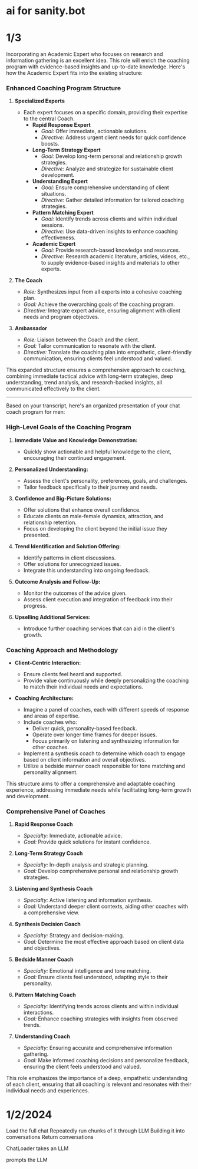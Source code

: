 # ai for sanity.bot


# 1/3


Incorporating an Academic Expert who focuses on research and information gathering is an excellent idea. This role will enrich the coaching program with evidence-based insights and up-to-date knowledge. Here's how the Academic Expert fits into the existing structure:

### Enhanced Coaching Program Structure

1. **Specialized Experts**
   - Each expert focuses on a specific domain, providing their expertise to the central Coach.
     - **Rapid Response Expert**
       - *Goal:* Offer immediate, actionable solutions.
       - *Directive:* Address urgent client needs for quick confidence boosts.
     - **Long-Term Strategy Expert**
       - *Goal:* Develop long-term personal and relationship growth strategies.
       - *Directive:* Analyze and strategize for sustainable client development.
     - **Understanding Expert**
       - *Goal:* Ensure comprehensive understanding of client situations.
       - *Directive:* Gather detailed information for tailored coaching strategies.
     - **Pattern Matching Expert**
       - *Goal:* Identify trends across clients and within individual sessions.
       - *Directive:* Use data-driven insights to enhance coaching effectiveness.
     - **Academic Expert**
       - *Goal:* Provide research-based knowledge and resources.
       - *Directive:* Research academic literature, articles, videos, etc., to supply evidence-based insights and materials to other experts.

2. **The Coach**
   - *Role:* Synthesizes input from all experts into a cohesive coaching plan.
   - *Goal:* Achieve the overarching goals of the coaching program.
   - *Directive:* Integrate expert advice, ensuring alignment with client needs and program objectives.

3. **Ambassador**
   - *Role:* Liaison between the Coach and the client.
   - *Goal:* Tailor communication to resonate with the client.
   - *Directive:* Translate the coaching plan into empathetic, client-friendly communication, ensuring clients feel understood and valued.

This expanded structure ensures a comprehensive approach to coaching, combining immediate tactical advice with long-term strategies, deep understanding, trend analysis, and research-backed insights, all communicated effectively to the client.

-----

Based on your transcript, here's an organized presentation of your chat coach program for men:

### High-Level Goals of the Coaching Program

1. **Immediate Value and Knowledge Demonstration:**
   - Quickly show actionable and helpful knowledge to the client, encouraging their continued engagement.

2. **Personalized Understanding:**
   - Assess the client's personality, preferences, goals, and challenges.
   - Tailor feedback specifically to their journey and needs.

3. **Confidence and Big-Picture Solutions:**
   - Offer solutions that enhance overall confidence.
   - Educate clients on male-female dynamics, attraction, and relationship retention.
   - Focus on developing the client beyond the initial issue they presented.

4. **Trend Identification and Solution Offering:**
   - Identify patterns in client discussions.
   - Offer solutions for unrecognized issues.
   - Integrate this understanding into ongoing feedback.

5. **Outcome Analysis and Follow-Up:**
   - Monitor the outcomes of the advice given.
   - Assess client execution and integration of feedback into their progress.

6. **Upselling Additional Services:**
   - Introduce further coaching services that can aid in the client's growth.

### Coaching Approach and Methodology

- **Client-Centric Interaction:**
  - Ensure clients feel heard and supported.
  - Provide value continuously while deeply personalizing the coaching to match their individual needs and expectations.

- **Coaching Architecture:**
  - Imagine a panel of coaches, each with different speeds of response and areas of expertise.
  - Include coaches who:
    - Deliver quick, personality-based feedback.
    - Operate over longer time frames for deeper issues.
    - Focus primarily on listening and synthesizing information for other coaches.
  - Implement a synthesis coach to determine which coach to engage based on client information and overall objectives.
  - Utilize a bedside manner coach responsible for tone matching and personality alignment.

This structure aims to offer a comprehensive and adaptable coaching experience, addressing immediate needs while facilitating long-term growth and development.

### Comprehensive Panel of Coaches

1. **Rapid Response Coach**
   - *Specialty:* Immediate, actionable advice.
   - *Goal:* Provide quick solutions for instant confidence.

2. **Long-Term Strategy Coach**
   - *Specialty:* In-depth analysis and strategic planning.
   - *Goal:* Develop comprehensive personal and relationship growth strategies.

3. **Listening and Synthesis Coach**
   - *Specialty:* Active listening and information synthesis.
   - *Goal:* Understand deeper client contexts, aiding other coaches with a comprehensive view.

4. **Synthesis Decision Coach**
   - *Specialty:* Strategy and decision-making.
   - *Goal:* Determine the most effective approach based on client data and objectives.

5. **Bedside Manner Coach**
   - *Specialty:* Emotional intelligence and tone matching.
   - *Goal:* Ensure clients feel understood, adapting style to their personality.

6. **Pattern Matching Coach**
   - *Specialty:* Identifying trends across clients and within individual interactions.
   - *Goal:* Enhance coaching strategies with insights from observed trends.

7. **Understanding Coach**
   - *Specialty:* Ensuring accurate and comprehensive information gathering.
   - *Goal:* Make informed coaching decisions and personalize feedback, ensuring the client feels understood and valued.

This role emphasizes the importance of a deep, empathetic understanding of each client, ensuring that all coaching is relevant and resonates with their individual needs and experiences.


# 1/2/2024


Load the full chat
Repeatedly run chunks of it through LLM
Building it into conversations
Return conversations

ChatLoader
takes an LLM

prompts the LLM